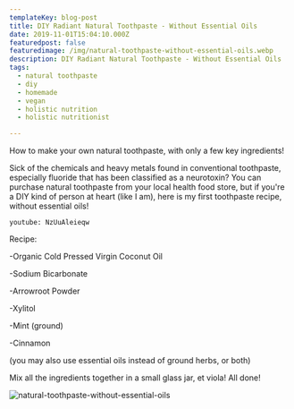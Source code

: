 ```yaml
---
templateKey: blog-post
title: DIY Radiant Natural Toothpaste - Without Essential Oils
date: 2019-11-01T15:04:10.000Z
featuredpost: false
featuredimage: /img/natural-toothpaste-without-essential-oils.webp
description: DIY Radiant Natural Toothpaste - Without Essential Oils
tags:
  - natural toothpaste
  - diy
  - homemade
  - vegan
  - holistic nutrition
  - holistic nutritionist

---
```


How to make your own natural toothpaste, with only a few key ingredients!  

Sick of the chemicals and heavy metals found in conventional toothpaste, especially fluoride that has been classified as a neurotoxin? You can purchase natural toothpaste from your local health food store, but if you're a DIY kind of person at heart (like I am), here is my first toothpaste recipe, without essential oils!

`youtube: NzUuAleieqw`

Recipe: 

-Organic Cold Pressed Virgin Coconut Oil 

-Sodium Bicarbonate 

-Arrowroot Powder

-Xylitol 

-Mint (ground)   

-Cinnamon 

(you may also use essential oils instead of ground herbs, or both)  

Mix all the ingredients together in a small glass jar, et viola! All done!

![natural-toothpaste-without-essential-oils](/img/natural-toothpaste-without-essential-oils.webp)